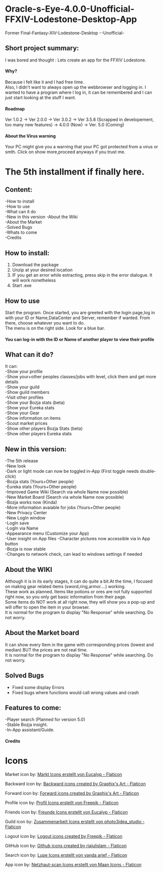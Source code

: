 # Oracle-s-Eye-4.0.0-Unofficial-FFXIV-Lodestone-Desktop-App

Former Final-Fantasy-XIV-Lodestone-Desktop --Unofficial-  

## Short project summary:  
I was bored and thought : Lets create an app for the FFXIV Lodestone.  


#### Why?  
Because i felt like it and I had free time.    
Also, I didn't want to always open up the webbrowser and logging in. I wanted to have a program where I log in, it can be remembered and I can just start looking at the stuff I want.  

#### Roadmap  

Ver 1.0.2 -> Ver 2.0.0 -> Ver 3.0.2 -> Ver 3.5.8 (Scrapped in developement, too many new features) -> 4.0.0 (Now) -> Ver. 5.0 (Coming)

#### About the Virus warning  

Your PC might give you a warning that your PC got protected from a virus or smth. Click on show more,proceed anyways if you trust me.  

# The 5th installment if finally here.  

## Content:  
-How to install   
-How to use    
-What can it do  
-New in this version 
-About the Wiki  
-About the Market  
-Solved Bugs  
-Whats to come    
-Credits   

## How to install:

1. Download the package  
2. Unzip at your desired location  
3. IF you get an error while extracting, press skip in the error dialogue. It will work nonetheless  
3. Start .exe  

## How to use  

Start the program. Once started, you are greeted with the login page,log in with your ID or Name,DataCenter and Server, remember if wanted. From there, choose whatever you want to do.  
The menu is on the right side. Look for a blue bar.  

#### You can log-in with the ID or Name of another player to view their profile  
## What can it do?  

It can:  
-Show your profile  
-Show your+other peoples classes/jobs with level, click them and get more details  
-Show your guild  
-Show guild members  
-Visit other profiles  
-Show your Bozja stats (beta)  
-Show your Eureka stats    
-Show your Gear  
-Show information on items  
-Scout market prices  
-Show other players Bozja Stats (beta)  
-Show other players Eureka stats   

## New in this version:   
 
-The 5th release  
-New look  
-Dark or light mode can now be toggled in-App (First toggle needs double-click)  
-Bozja stats (Yours+Other people)  
-Eureka stats (Yours+Other people)    
-Improved Game Wiki  (Search via whole Name now possible)  
-New Market Board  (Search via whole Name now possible)  
-Bozja works now (Kinda)  
-More information avaiable for jobs (Yours+Other people)  
-New Privacy Center  
-New LogIn window  
-LogIn save  
-LogIn via Name  
-Appearance menu (Customize your App)  
-User insight on App files 
-Character pictures now accessible via in App button  
-Bozja is now stable  
-Changes to network check, can lead to windows settings if needed    

## About the WIKI  

Although it is in its early stages, it can do quite a bit.At the time, I focused on making gear related items (sword,ring,armor....) working.  
These work as planned. Items like potions or ores are not fully supported right now, so you only get basic information from their page.  
Some items do NOT work at all right now, they will show you a pop-up and will offer to open the item in your browser.  
It is normal for the program to display "No Response" while searching. Do not worry.  

## About the Market board  

It can show every Item in the game with corresponding prices (lowest and median) BUT the prices are not real time.  
It is normal for the program to display "No Response" while searching. Do not worry.  

## Solved Bugs   
- Fixed some display Errors  
- Fixed bugs where functions would call wrong values and crash  


## Features to come:  

-Player search (Planned for version 5.0)  
-Stable Bozja insight.  
-In-App assistant/Guide.    

#### Credits  

# Icons 

Market icon by: <a href="https://www.flaticon.com/de/kostenlose-icons/markt" title="markt Icons">Markt Icons erstellt von Eucalyp - Flaticon</a>  

Backward icon by:
<a href="https://www.flaticon.com/free-icons/backward" title="backward icons">Backward icons created by Graphix's Art - Flaticon</a>

Forward icon by:
<a href="https://www.flaticon.com/free-icons/forward" title="forward icons">Forward icons created by Graphix's Art - Flaticon</a>

Profile icon by:
<a href="https://www.flaticon.com/de/kostenlose-icons/profil" title="profil Icons">Profil Icons erstellt von Freepik - Flaticon</a>

Friends icon by:
<a href="https://www.flaticon.com/de/kostenlose-icons/freunde" title="freunde Icons">Freunde Icons erstellt von Eucalyp - Flaticon</a>

Guild icon by:
<a href="https://www.flaticon.com/de/kostenlose-icons/zusammenarbeit" title="zusammenarbeit Icons">Zusammenarbeit Icons erstellt von photo3idea_studio - Flaticon</a>

Logout icon by:
<a href="https://www.flaticon.com/free-icons/logout" title="logout icons">Logout icons created by Freepik - Flaticon</a>

GitHub icon by:
<a href="https://www.flaticon.com/free-icons/github" title="github icons">Github icons created by riajulislam - Flaticon</a>

Search icon by:
<a href="https://www.flaticon.com/de/kostenlose-icons/lupe" title="lupe Icons">Lupe Icons erstellt von vanda arief - Flaticon</a>

App icon by:
<a href="https://www.flaticon.com/de/kostenlose-icons/netzhaut-scan" title="netzhaut-scan Icons">Netzhaut-scan Icons erstellt von Maan Icons - Flaticon</a>
